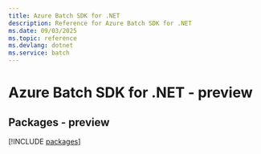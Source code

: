 ```yaml
---
title: Azure Batch SDK for .NET
description: Reference for Azure Batch SDK for .NET
ms.date: 09/03/2025
ms.topic: reference
ms.devlang: dotnet
ms.service: batch
---
```

# Azure Batch SDK for .NET - preview
## Packages - preview
[!INCLUDE [packages](batch-index.md)]